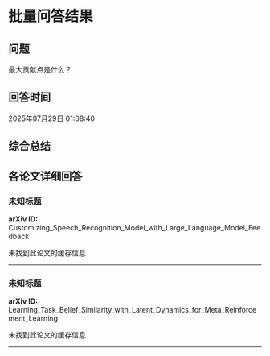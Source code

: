 # 批量问答结果

## 问题
最大贡献点是什么？

## 回答时间
2025年07月29日 01:08:40

## 综合总结


## 各论文详细回答

### 未知标题
**arXiv ID:** Customizing_Speech_Recognition_Model_with_Large_Language_Model_Feedback

未找到此论文的缓存信息

---

### 未知标题
**arXiv ID:** Learning_Task_Belief_Similarity_with_Latent_Dynamics_for_Meta_Reinforcement_Learning

未找到此论文的缓存信息

---


